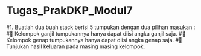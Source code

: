 # Tugas_PrakDKP_Modul7
#1.	Buatlah dua buah stack berisi 5 tumpukan dengan dua pilihan masukan  :
#	Kelompok ganjil tumpukannya hanya dapat diisi angka ganjil saja.
#	Kelompok genap tumpukannya hanya dapat diisi angka genap saja.
#	Tunjukan hasil keluaran pada masing masing kelompok.
